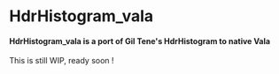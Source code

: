 # HdrHistogram_vala

#### HdrHistogram_vala is a port of Gil Tene's HdrHistogram to native Vala

This is still WIP, ready soon !
